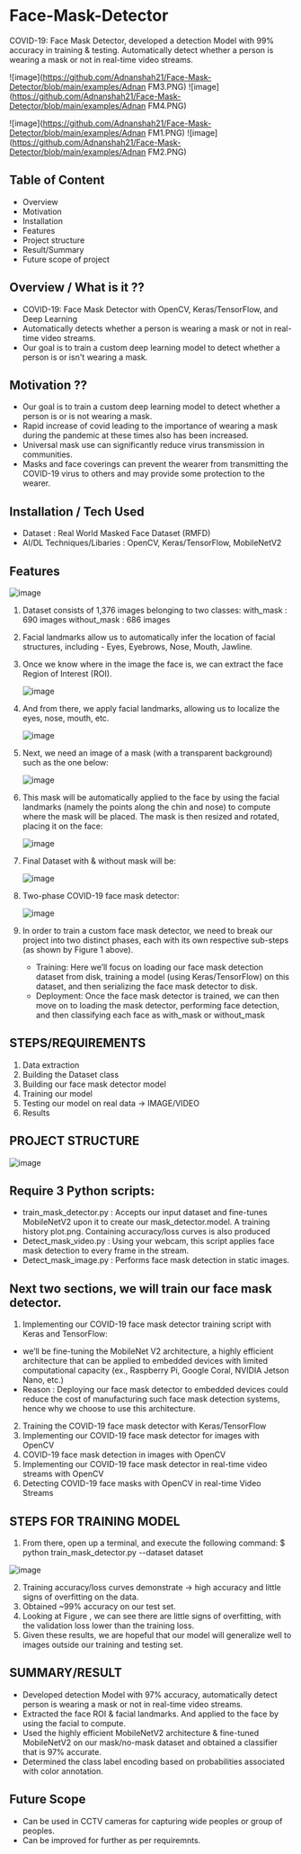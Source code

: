 # Face-Mask-Detector

COVID-19: Face Mask Detector, developed  a detection Model with 99% accuracy in training & testing. Automatically detect whether a person is wearing a mask or not in real-time video streams.

![image](https://github.com/Adnanshah21/Face-Mask-Detector/blob/main/examples/Adnan FM3.PNG)
![image](https://github.com/Adnanshah21/Face-Mask-Detector/blob/main/examples/Adnan FM4.PNG)

![image](https://github.com/Adnanshah21/Face-Mask-Detector/blob/main/examples/Adnan FM1.PNG)
![image](https://github.com/Adnanshah21/Face-Mask-Detector/blob/main/examples/Adnan FM2.PNG)

Table of Content
----------------
* Overview
* Motivation
* Installation
* Features
* Project structure
* Result/Summary
* Future scope of project

Overview / What is it ??
------------------------
* COVID-19: Face Mask Detector with OpenCV, Keras/TensorFlow, and Deep Learning
* Automatically detects whether a person is wearing a mask or not in real-time video streams.
* Our goal is to train a custom deep learning model to detect whether a person is or isn't wearing a mask.

Motivation  ??
---------------
* Our goal is to train a custom deep learning model to detect whether a person is or is not wearing a mask.
* Rapid increase of covid leading to the importance of wearing a mask during the pandemic at these times also has been increased.
* Universal mask use can significantly reduce virus transmission in communities.
* Masks and face coverings can prevent the wearer from transmitting the COVID-19 virus to others and may provide some protection to the wearer. 

Installation / Tech Used
------------------------------
* Dataset : Real World Masked Face Dataset (RMFD)
* AI/DL Techniques/Libaries : OpenCV, Keras/TensorFlow, MobileNetV2

Features
---------
![image](https://user-images.githubusercontent.com/41515202/94375410-098a0e80-0131-11eb-8a9f-2a2df72359e7.png)

1. Dataset consists of 1,376 images belonging to two classes:
    with_mask : 690 images
    without_mask : 686 images
    
2. Facial landmarks allow us to automatically infer the location of facial structures, including - Eyes, Eyebrows, Nose, Mouth, Jawline.

3. Once we know where in the image the face is, we can extract the face Region of Interest (ROI).

   ![image](https://user-images.githubusercontent.com/41515202/94375362-bdd76500-0130-11eb-9fc3-73b67e2ad162.png)

4. And from there, we apply facial landmarks, allowing us to localize the eyes, nose, mouth, etc.

   ![image](https://user-images.githubusercontent.com/41515202/94375376-d8a9d980-0130-11eb-8a62-8341b74fe2a3.png)

5. Next, we need an image of a mask (with a transparent background) such as the one below:

   ![image](https://user-images.githubusercontent.com/41515202/94375387-ee1f0380-0130-11eb-8a2c-0417b5de4288.png)

6. This mask will be automatically applied to the face by using the facial landmarks (namely the points along the chin and nose) to compute where the mask will be placed.
The mask is then resized and rotated, placing it on the face:

   ![image](https://user-images.githubusercontent.com/41515202/94375396-f9722f00-0130-11eb-82c4-e5ef61d86e2f.png)

7. Final Dataset with & without mask will be:

   ![image](https://user-images.githubusercontent.com/41515202/94375422-16a6fd80-0131-11eb-992c-07f7caa4862e.png)

8. Two-phase COVID-19 face mask detector:

   ![image](https://user-images.githubusercontent.com/41515202/94375426-27f00a00-0131-11eb-82ac-11e28d0b0d95.png)

9. In order to train a custom face mask detector, we need to break our project into two distinct phases, each with its own respective sub-steps (as shown by Figure 1 above).

   *	Training: Here we’ll focus on loading our face mask detection dataset from disk, training a model (using Keras/TensorFlow) on this dataset, and then serializing the face mask detector to disk.
   *	Deployment: Once the face mask detector is trained, we can then move on to loading the mask detector, performing face detection, and then classifying each face as with_mask or without_mask

STEPS/REQUIREMENTS
-----------------------
1. Data extraction
2. Building the Dataset class
3. Building our face mask detector model
4. Training our model
5. Testing our model on real data -> IMAGE/VIDEO
6. Results

PROJECT STRUCTURE
-------------------------
![image](https://user-images.githubusercontent.com/41515202/94375435-35a58f80-0131-11eb-99a2-e9e74ccb911f.png)

Require 3 Python scripts:
-----------------------------
* train_mask_detector.py :  Accepts our input dataset and fine-tunes MobileNetV2 upon it to create our mask_detector.model. A training history plot.png. Containing accuracy/loss curves is also produced
* Detect_mask_video.py : Using your webcam, this script applies face mask detection to every frame in the stream.
* Detect_mask_image.py : Performs face mask detection in static images.

Next two sections, we will train our face mask detector.
-----------------------------------------------------------
1. Implementing our COVID-19 face mask detector training script with Keras and TensorFlow:
* we’ll be fine-tuning the MobileNet V2 architecture, a highly efficient architecture that can be applied to embedded devices with limited computational capacity (ex., Raspberry Pi, Google Coral, NVIDIA Jetson Nano, etc.)
* Reason : Deploying our face mask detector to embedded devices could reduce the cost of manufacturing such face mask detection systems, hence why we choose to use this architecture.
2. Training the COVID-19 face mask detector with Keras/TensorFlow
3. Implementing our COVID-19 face mask detector for images with OpenCV
4. COVID-19 face mask detection in images with OpenCV
5. Implementing our COVID-19 face mask detector in real-time video streams with OpenCV
6. Detecting COVID-19 face masks with OpenCV in real-time Video Streams 

STEPS FOR TRAINING MODEL
------------------------------
1. From there, open up a terminal, and execute the following command:
   $ python train_mask_detector.py --dataset dataset
 
![image](https://user-images.githubusercontent.com/41515202/97676743-16df4380-1ab7-11eb-9463-cfd5ad4e4b3a.png)

2. Training accuracy/loss curves demonstrate → high accuracy and little signs of overfitting on the data.
3. Obtained ~99% accuracy on our test set.
4. Looking at Figure , we can see there are little signs of overfitting, with the validation loss lower than the training loss.
5. Given these results, we are hopeful that our model will generalize well to images outside our training and testing set.

SUMMARY/RESULT
---------------
* Developed detection Model with 97% accuracy, automatically detect person is wearing a mask or not in real-time video streams.
* Extracted the face ROI & facial landmarks. And applied to the face by using the facial to compute.
* Used the highly efficient MobileNetV2 architecture & fine-tuned MobileNetV2 on our mask/no-mask dataset and obtained a classifier that is 97% accurate.
* Determined the class label encoding based on probabilities associated with color annotation.

Future Scope
------------
* Can be used in CCTV cameras for capturing wide peoples or group of peoples.
* Can be improved for further as per requiremnts.
